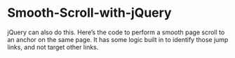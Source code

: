 # Smooth-Scroll-with-jQuery
jQuery can also do this. Here’s the code to perform a smooth page scroll to an anchor on the same page. It has some logic built in to identify those jump links, and not target other links.
